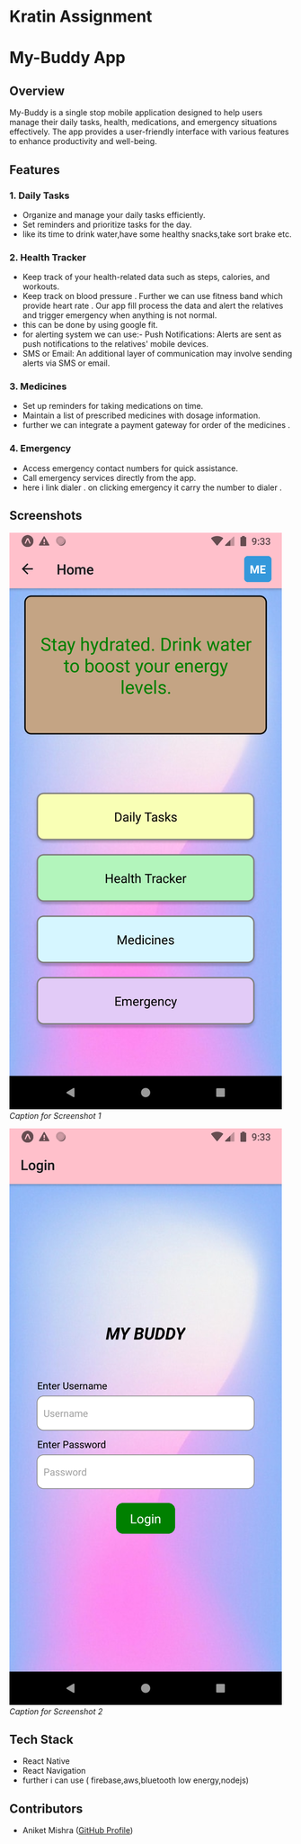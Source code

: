 # Kratin Assignment 
# My-Buddy App  

## Overview

My-Buddy is a single stop mobile application designed to help users manage their daily tasks, health, medications, and emergency situations effectively. The app provides a user-friendly interface with various features to enhance productivity and well-being.

## Features

### 1. Daily Tasks

- Organize and manage your daily tasks efficiently.
- Set reminders and prioritize tasks for the day.
- like its time to drink water,have some healthy snacks,take sort brake etc. 

### 2. Health Tracker

- Keep track of your health-related data such as steps, calories, and workouts.
- Keep track on blood pressure . Further we can use fitness band which provide heart rate . Our app fill process the data and alert the relatives and trigger emergency when anything is not normal.
- this can be done by using google fit.
- for alerting system we can use:- Push Notifications: Alerts are sent as push notifications to the relatives' mobile devices.
- SMS or Email: An additional layer of communication may involve sending alerts via SMS or email.
### 3. Medicines

- Set up reminders for taking medications on time.
- Maintain a list of prescribed medicines with dosage information.
- further we can integrate a payment gateway for order of the medicines .

### 4. Emergency

- Access emergency contact numbers for quick assistance.
- Call emergency services directly from the app.
- here i link dialer . on clicking emergency it carry the number to dialer .

## Screenshots

![Screenshot 1](screenshots/home.png)
*Caption for Screenshot 1*

![Screenshot 2](screenshots/login.png)
*Caption for Screenshot 2*


## Tech Stack

- React Native
- React Navigation
- further i can use ( firebase,aws,bluetooth low energy,nodejs)
## Contributors

- Aniket Mishra ([GitHub Profile](https://github.com/Aniket992))


